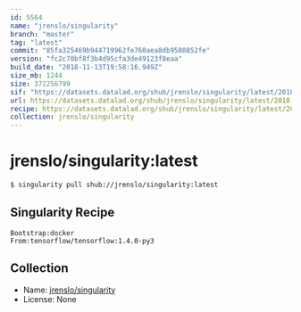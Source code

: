 ```yaml
---
id: 5564
name: "jrenslo/singularity"
branch: "master"
tag: "latest"
commit: "85fa325469b944719962fe760aea8db9580852fe"
version: "fc2c70bf8f3b4d95cfa3de49123f8eaa"
build_date: "2018-11-13T19:58:16.949Z"
size_mb: 1244
size: 372256799
sif: "https://datasets.datalad.org/shub/jrenslo/singularity/latest/2018-11-13-85fa3254-fc2c70bf/fc2c70bf8f3b4d95cfa3de49123f8eaa.simg"
url: https://datasets.datalad.org/shub/jrenslo/singularity/latest/2018-11-13-85fa3254-fc2c70bf/
recipe: https://datasets.datalad.org/shub/jrenslo/singularity/latest/2018-11-13-85fa3254-fc2c70bf/Singularity
collection: jrenslo/singularity
---
```


# jrenslo/singularity:latest

```bash
$ singularity pull shub://jrenslo/singularity:latest
```

## Singularity Recipe

```singularity
Bootstrap:docker
From:tensorflow/tensorflow:1.4.0-py3
```

## Collection

 - Name: [jrenslo/singularity](https://github.com/jrenslo/singularity)
 - License: None

